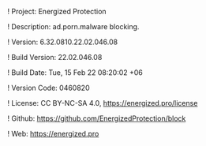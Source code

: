 ! Project: Energized Protection

! Description: ad.porn.malware blocking.

! Version: 6.32.0810.22.02.046.08

! Build Version: 22.02.046.08

! Build Date: Tue, 15 Feb 22 08:20:02 +06

! Version Code: 0460820

! License: CC BY-NC-SA 4.0, https://energized.pro/license

! Github: https://github.com/EnergizedProtection/block

! Web: https://energized.pro
